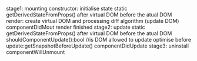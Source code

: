 stage1: mounting
    constructor: initialise state
    static  getDerivedStateFromProps() after virtual DOM before the atual DOM      
    render: create virtual DOM and processing diff algorithm (update DOM)
    componentDidMout render finished
stage2: update
    static  getDerivedStateFromProps() after virtual DOM before the atual DOM
    shouldComponentUpdate():bool //is DOM allowed to update optimise
    before update:getSnapshotBeforeUpdate()
    componentDidUpdate
stage3: uninstall
    componentWillUnmount